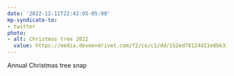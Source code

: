 ```yaml
---
date: '2022-12-11T22:42:05-05:00'
mp-syndicate-to:
- twitter
photo:
- alt: Christmas tree 2022
  value: https://media.desmondrivet.com/f2/ce/c1/dd/152ed78124d21e8b631972ad488981e48248f00bbae0ce5d9ccdbf0c.jpg
---
```


Annual Christmas tree snap 